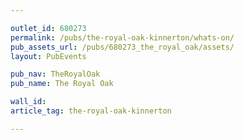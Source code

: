 ```yaml
---

outlet_id: 680273
permalink: /pubs/the-royal-oak-kinnerton/whats-on/
pub_assets_url: /pubs/680273_the_royal_oak/assets/
layout: PubEvents

pub_nav: TheRoyalOak
pub_name: The Royal Oak

wall_id:
article_tag: the-royal-oak-kinnerton

---
```

